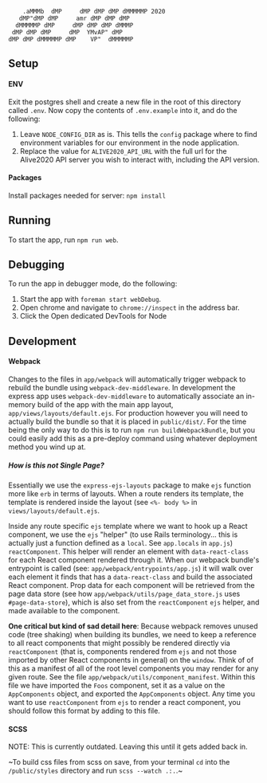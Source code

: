 ```
    .aMMMb  dMP     dMP dMP dMP dMMMMMP 2020
   dMP"dMP dMP     amr dMP dMP dMP
  dMMMMMP dMP     dMP dMP dMP dMMMP
 dMP dMP dMP     dMP  YMvAP" dMP
dMP dMP dMMMMMP dMP    VP"  dMMMMMP
```

## Setup

#### ENV
Exit the postgres shell and create a new file in the root of this directory called `.env`. Now copy the contents of `.env.example` into it, and do the following:

1. Leave `NODE_CONFIG_DIR` as is. This tells the `config` package where to find environment variables for our environment in the node application.
2. Replace the value for `ALIVE2020_API_URL` with the full url for the Alive2020 API server you wish to interact with, including the API version.

#### Packages
Install packages needed for server: `npm install`

## Running
To start the app, run `npm run web`.

## Debugging
To run the app in debugger mode, do the following:

1. Start the app with `foreman start webDebug`.
2. Open chrome and navigate to `chrome://inspect` in the address bar.
3. Click the Open dedicated DevTools for Node

## Development

#### Webpack
Changes to the files in `app/webpack` will automatically trigger webpack to rebuild the bundle using `webpack-dev-middleware`. In development the express app uses `webpack-dev-middleware` to automatically associate an in-memory build of the app with the main app layout, `app/views/layouts/default.ejs`. For production however you will need to actually build the bundle so that it is placed in `public/dist/`. For the time being the only way to do this is to run `npm run buildWebpackBundle`, but you could easily add this as a pre-deploy command using whatever deployment method you wind up at.

##### How is this not Single Page?
Essentially we use the `express-ejs-layouts` package to make `ejs` function more like `erb` in terms of layouts. When a route renders its template, the template is rendered inside the layout (see `<%- body %>` in `views/layouts/default.ejs`.

Inside any route specific `ejs` template where we want to hook up a React component, we use the `ejs` "helper" (to use Rails terminology... this is actually just a function defined as a `local`. See `app.locals` in `app.js`) `reactComponent`. This helper will render an element with `data-react-class` for each React component rendered through it. When our webpack bundle's entrypoint is called (see: `app/webpack/entrypoints/app.js`) it will walk over each element it finds that has a `data-react-class` and build the associated React component. Prop data for each component will be retrieved from the page data store (see how `app/webpack/utils/page_data_store.js` uses `#page-data-store`), which is also set from the `reactComponent` `ejs` helper, and made available to the component.

**One critical but kind of sad detail here**: Because webpack removes unused code (tree shaking) when building its bundles, we need to keep a reference to all react components that might possibly be rendered directly via `reactComponent` (that is, components rendered from `ejs` and not those imported by other React components in general) on the `window`. Think of of this as a manifest of all of the root level components you may render for any given route. See the file `app/webpack/utils/component_manifest`. Within this file we have imported the `Foos` component, set it as a value on the `AppComponents` object, and exported the `AppComponents` object. Any time you want to use `reactComponent` from `ejs` to render a react component, you should follow this format by adding to this file.

#### SCSS
NOTE: This is currently outdated. Leaving this until it gets added back in.

~To build css files from scss on save, from your terminal `cd` into the `/public/styles` directory and run `scss --watch .:.`.~
